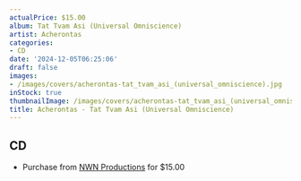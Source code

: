 ```yaml
---
actualPrice: $15.00
album: Tat Tvam Asi (Universal Omniscience)
artist: Acherontas
categories:
- CD
date: '2024-12-05T06:25:06'
draft: false
images:
- /images/covers/acherontas-tat_tvam_asi_(universal_omniscience).jpg
inStock: true
thumbnailImage: /images/covers/acherontas-tat_tvam_asi_(universal_omniscience)-thumb.jpg
title: Acherontas - Tat Tvam Asi (Universal Omniscience)
---
```


## CD
* Purchase from [NWN Productions](http://shop.nwnprod.com/index.php?route=product/product&path=93&product_id=53431&sort=pd.name&order=ASC) for $15.00
